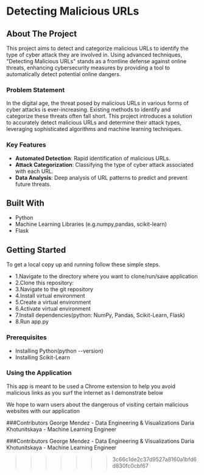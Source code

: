 # Detecting Malicious URLs

## About The Project
This project aims to detect and categorize malicious URLs to identify the type of cyber attack they are involved in. Using advanced techniques, "Detecting Malicious URLs" stands as a frontline defense against online threats, enhancing cybersecurity measures by providing a tool to automatically detect potential online dangers.

### Problem Statement
In the digital age, the threat posed by malicious URLs in various forms of cyber attacks is ever-increasing. Existing methods to identify and categorize these threats often fall short. This project introduces a solution to accurately detect malicious URLs and determine their attack types, leveraging sophisticated algorithms and machine learning techniques.

### Key Features
- **Automated Detection**: Rapid identification of malicious URLs.
- **Attack Categorization**: Classifying the type of cyber attack associated with each URL.
- **Data Analysis**: Deep analysis of URL patterns to predict and prevent future threats.

## Built With
- Python
- Machine Learning Libraries (e.g.numpy,pandas, scikit-learn)
- Flask

## Getting Started
To get a local copy up and running follow these simple steps.
- 1.Navigate to the directory where you want to clone/run/save application
- 2.Clone this repository:
- 3.Navigate to the git repository
- 4.Install virtual environment
- 5.Create a virtual environment
- 6.Activate virtual environment
- 7.Install dependencies(python: NumPy, Pandas, Scikit-Learn, Flask)
- 8.Run app.py

### Prerequisites
-  Installing Python(python --version)
- Installing Scikit-Learn

### Using the Application
This app is meant to be used a Chrome extension to help you avoid malicious links as you surf the internet as I demonstrate below



We hope to warn users about the dangerous of visiting certain malicious websites with our application

###Contributors
George Mendez - Data Engineering & Visualizations 
Daria Khotunitskaya - Machine Learning Engineer



###Contributors
George Mendez - Data Engineering & Visualizations 
Daria Khotunitskaya - Machine Learning Engineer

>>>>>>> 3c66c1de2c37d9527a8160a1bfd6d830fc0cbf67
